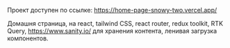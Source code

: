 Проект доступен по ссылке: https://home-page-snowy-two.vercel.app/

Домашня страница, на react, tailwind CSS, react router, redux toolkit, RTK Query, https://www.sanity.io/ для хранения контента, ленивая загрузка компонентов.
